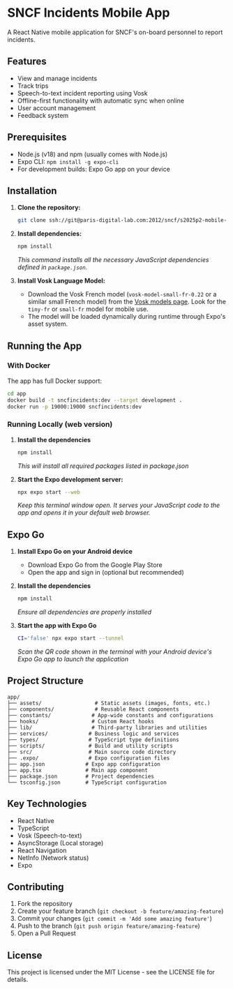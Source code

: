 # SNCF Incidents Mobile App

A React Native mobile application for SNCF's on-board personnel to report incidents.

## Features

- View and manage incidents
- Track trips
- Speech-to-text incident reporting using Vosk
- Offline-first functionality with automatic sync when online
- User account management
- Feedback system

## Prerequisites

- Node.js (v18) and npm (usually comes with Node.js)
- Expo CLI: `npm install -g expo-cli`
- For development builds: Expo Go app on your device

## Installation

1.  **Clone the repository:**
    ```bash
    git clone ssh://git@paris-digital-lab.com:2012/sncf/s2025p2-mobile-app-incidents.git
    ```

2.  **Install dependencies:**
    ```bash
    npm install
    ```
    *This command installs all the necessary JavaScript dependencies defined in `package.json`.*

3.  **Install Vosk Language Model:**
    - Download the Vosk French model (`vosk-model-small-fr-0.22` or a similar small French model) from the [Vosk models page](https://alphacephei.com/vosk/models). Look for the `tiny-fr` or `small-fr` model for mobile use.
    - The model will be loaded dynamically during runtime through Expo's asset system.

## Running the App

### With Docker

The app has full Docker support:
```bash
cd app
docker build -t sncfincidents:dev --target development .
docker run -p 19000:19000 sncfincidents:dev
```

### Running Locally (web version)

1. **Install the dependencies**
    ```bash
    npm install
    ```
    *This will install all required packages listed in package.json*

2.  **Start the Expo development server:**
    ```bash
    npx expo start --web
    ```
    *Keep this terminal window open. It serves your JavaScript code to the app and opens it in your default web browser.*

## Expo Go

1. **Install Expo Go on your Android device**
    - Download Expo Go from the Google Play Store
    - Open the app and sign in (optional but recommended)

2. **Install the dependencies**
    ```bash
    npm install
    ```
    *Ensure all dependencies are properly installed*

3. **Start the app with Expo Go**
    ```bash
    CI='false' npx expo start --tunnel
    ```
    *Scan the QR code shown in the terminal with your Android device's Expo Go app to launch the application*

## Project Structure

```
app/
├── assets/                 # Static assets (images, fonts, etc.)
├── components/             # Reusable React components
├── constants/             # App-wide constants and configurations
├── hooks/                 # Custom React hooks
├── lib/                   # Third-party libraries and utilities
├── services/             # Business logic and services
├── types/                # TypeScript type definitions
├── scripts/              # Build and utility scripts
├── src/                  # Main source code directory
├── .expo/                # Expo configuration files
├── app.json             # Expo app configuration
├── app.tsx              # Main app component
├── package.json         # Project dependencies
└── tsconfig.json        # TypeScript configuration
```

## Key Technologies

- React Native
- TypeScript
- Vosk (Speech-to-text)
- AsyncStorage (Local storage)
- React Navigation
- NetInfo (Network status)
- Expo

## Contributing

1. Fork the repository
2. Create your feature branch (`git checkout -b feature/amazing-feature`)
3. Commit your changes (`git commit -m 'Add some amazing feature'`)
4. Push to the branch (`git push origin feature/amazing-feature`)
5. Open a Pull Request

## License

This project is licensed under the MIT License - see the LICENSE file for details.
